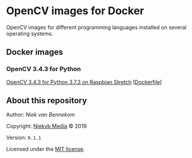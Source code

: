 # OpenCV images for Docker

OpenCV images for different programming languages installed on several operating systems.



## Docker images

### OpenCV 3.4.3 for Python

[OpenCV 3.4.3 for Python 3.7.3 on Raspbian Stretch](https://hub.docker.com/r/niekvb/opencv-3.4.3 "View on Docker hub") [[Dockerfile](./3.4.3/python-3.7.3_raspbian-stretch.dockerfile "View dockerfile")]



## About this repository

Author: *Niek van Bennekom*

Copyright: [Niekvb Media](https://www.niekvb.com/ "Go to website") © 2019

Version: `0.1.1`

Licensed under the [MIT license](./LICENSE "View license").
